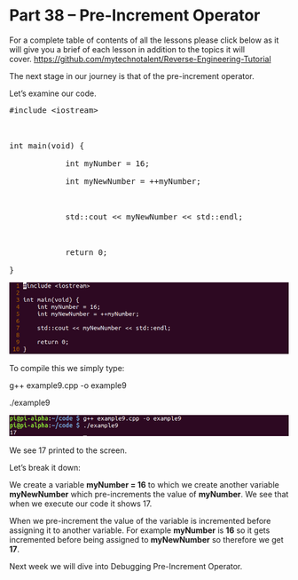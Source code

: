 # Part 38 – Pre-Increment Operator

For a complete table of contents of all the lessons please click below as it will give you a brief of each lesson in addition to the topics it will cover.&nbsp;https://github.com/mytechnotalent/Reverse-Engineering-Tutorial

The next stage in our journey is that of the pre-increment operator.&nbsp;

Let’s examine our code.

<pre spellcheck="false">#include &lt;iostream&gt;

&nbsp;

int main(void) {

&nbsp;&nbsp;&nbsp;&nbsp;&nbsp;&nbsp;&nbsp;&nbsp;&nbsp;&nbsp;&nbsp; int myNumber = 16;

&nbsp;&nbsp;&nbsp;&nbsp;&nbsp;&nbsp;&nbsp;&nbsp;&nbsp;&nbsp;&nbsp; int myNewNumber = ++myNumber;

&nbsp;

&nbsp;&nbsp;&nbsp;&nbsp;&nbsp;&nbsp;&nbsp;&nbsp;&nbsp;&nbsp;&nbsp; std::cout &lt;&lt; myNewNumber &lt;&lt; std::endl;

&nbsp;

&nbsp;&nbsp;&nbsp;&nbsp;&nbsp;&nbsp;&nbsp;&nbsp;&nbsp;&nbsp;&nbsp; return 0;

}
</pre>

<div class="slate-resizable-image-embed slate-image-embed__resize-full-width"><img src="/imgs/1526036616866.jpg"/></div>

To compile this we simply type:

g++ example9.cpp -o example9

./example9

<div class="slate-resizable-image-embed slate-image-embed__resize-full-width"><img src="/imgs/1526036640627.jpg"/></div>

We see 17 printed to the screen.

Let’s break it down:

We create a variable __myNumber = 16__ to which we create another variable __myNewNumber__ which pre-increments the value of __myNumber__.&nbsp;We see that when we execute our code it shows 17.

When we pre-increment the value of the variable is incremented before assigning it to another variable.&nbsp;For example __myNumber__ is __16__ so it gets incremented before being assigned to __myNewNumber__ so therefore we get __17__.

Next week we will dive into Debugging Pre-Increment Operator.